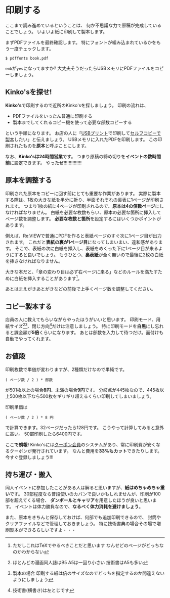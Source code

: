 # 印刷する

ここまで読み進めているということは、
何か不思議な力で原稿が完成していることでしょう。
いよいよ紙に印刷して製本します。

まずPDFファイルを最終確認します。
特にフォントが組み込まれているかをもう一度チェックします。

    $ pdffonts book.pdf

`emb`が`yes`になってますか?
大丈夫そうだったらUSBメモリにPDFファイルをコピーしましょう。

## Kinko'sを探せ!

**Kinko's**で印刷するので近所のKinko'sを探しましょう。
印刷の流れは、

- PDFファイルをいったん普通に印刷する
- 製本までしてくれるコピー機を使って必要な部数コピーする

という手順になります。
お店の人に「[USBプリント](http://www.kinkos.co.jp/office/selfusb.html)で印刷して[セルフコピーで製本](http://www.kinkos.co.jp/office/selfcopy.html)したい」と伝えましょう。
USBメモリに入れたPDFを印刷します。
この印刷されたものを**原本**と呼ぶことにします。

なお、**Kinko'sは24時間営業**です。
つまり原稿の締め切りを**イベントの数時間前**に設定できます。
やったぜ!!!!!!!!!!!!!!

## 原本を調整する

印刷された原本をコピーに回す前にとても重要な作業があります。
実際に製本する際は、1枚の大きな紙を半分に折り、半面それぞれの裏表に1ページが印刷されます。
つまり1枚の紙に4ページが印刷されるので、**原本は4の倍数ページ**にしなければなりません。
白紙を必要な枚数もらい、原本の必要な箇所に挿入してページ数を調整します。
**必要な枚数と箇所**を設定するにはいくつかポイントがあります。

例えば、Re:VIEWで普通にPDFを作ると表紙ページのすぐ次に1ページ目が出力されます。
これだと**表紙の裏が1ページ目**になってしまいまい、違和感があります。
そこで、表紙の次に白紙を挿入し、表紙をめくった下に1ページ目が来るようにすると良いでしょう。
もうひとつ、**裏表紙**が全く無いので最後に2枚の白紙を挿さなければなりません。

大きな本だと、「章の変わり目は必ず右ページに来る」などのルールを満たすために白紙を挿入することがあります[^1]。

あとはまえがきあとがきなどの前後で上手くページ数を調整してください。

[^1]: ただしこれはTeXでやるべきことだと思います なんせどのページがどっちなのかわからない

## コピー製本する

店員の人に教えてもらいながらやったほうがいいと思います。
印刷モード、用紙サイズ[^2][^3]、閉じ方向[^4]だけは注意しましょう。
特に印刷モードを**白黒**にし忘れると課金額が**5倍**くらいになります。
あとは部数を入力して待つだけ。面付けも自動でやってくれます。

[^2]: ほとんどの漫画同人誌はB5 A5は一回り小さい 技術書はA5も多い
[^3]: 製本の場合 印刷する紙は倍のサイズなのでどっちを指定するのか間違えないようにしましょう
[^4]: 技術書(横書き)は左とじです

## お値段

印刷枚数で単価が変わりますが、2種類だけなので単純です。

    ( ページ数 / 2 ) * 部数

が501枚以上の場合**8円**、未満の場合**9円**です。
分岐点が445枚なので、445枚以上500枚以下なら500枚をギリギリ超えるくらい印刷してしまいましょう。

印刷単価は

    ( ページ数 / 2 ) * 8 円

で計算できます。32ページだったら128円です。
こうやって計算してみると意外に高い。
50部印刷したら6400円です。

**ここで朗報!**
Kinko'sには[クーポン会員](http://www.kinkos.co.jp/news/coupon.html)のシステムがあり、常に印刷費が安くなるクーポンが発行されています。
なんと費用を**33%もカット**できたりします。
今すぐ登録しましょう!!!

## 持ち運び・搬入

同人イベントに参加したことがある人は解ると思いますが、**紙はめちゃめちゃ重い**です。
30部程度なら普段使いのカバンで良いかもしれませんが、印刷が100部を超えてくる場合、
**ダンボールとキャリア**を用意したほうが良いと思います。
イベントは体力勝負なので、**なるべく体力消耗を避けましょう**。

また、原本をきちんと保存しておけば、何部でも追加印刷できるので、
封筒やクリアファイルなどで管理しておきましょう。
特に技術書典の場合その場で増刷製本ができるらしいですよ・・・

